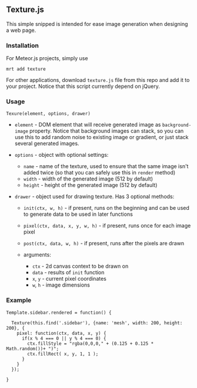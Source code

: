 

## Texture.js


This simple snipped is intended for ease image generation when designing a web page.


### Installation

For Meteor.js projects, simply use

    mrt add texture

For other applications, download `texture.js` file from this repo and add it to your project.
Notice that this script currently depend on jQuery.


### Usage

    Texure(element, options, drawer)

- `element` - DOM element that will receive generated image as `background-image` property.
Notice that background images can stack, so you can use this to add random noise to 
existing image or gradient, or just stack several generated images.

- `options` - object with optional settings:

    - `name` - name of the texture, used to ensure that the same image isn't added twice
    (so that you can safely use this in `render` method)
    - `width` - width of the generated image (512 by default)
    - `height` - height of the generated image (512 by default)

- `drawer` - object used for drawing texture. Has 3 optional methods:

    - `init(ctx, w, h)` - if present, runs on the beginning and can be used to generate data
    to be used in later functions
    - `pixel(ctx, data, x, y, w, h)` - if present, runs once for each image pixel
    - `post(ctx, data, w, h)` - if present, runs after the pixels are drawn

    - arguments:
        - `ctx` - 2d canvas context to be drawn on
        - `data` - results of `init` function
        - `x`, `y` - current pixel coordinates
        - `w`, `h` - image dimensions


### Example




    Template.sidebar.rendered = function() {

      Texture(this.find('.sidebar'), {name: 'mesh', width: 200, height: 200}, {
        pixel: function(ctx, data, x, y) {
          if(x % 4 === 0 || y % 4 === 0) {
            ctx.fillStyle = "rgba(0,0,0," + (0.125 + 0.125 * Math.random())+ ")";
            ctx.fillRect( x, y, 1, 1 );
          }
        }
      });

    }





